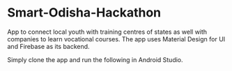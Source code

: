 # Smart-Odisha-Hackathon
App to connect local youth with training centres of states as well with companies to learn vocational courses.
The app uses Material Design for UI and Firebase as its backend.

Simply clone the app and run the following in Android Studio.

